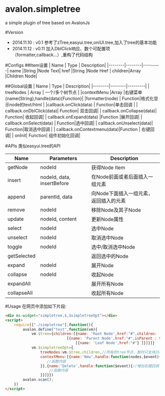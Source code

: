 avalon.simpletree
=================
a simple plugin of tree based on AvalonJs

#Version
* 2014.11.10 : v0.1 参考了zTree,easyui.tree,oniUI.tree,加入了tree的基本功能<br>
* 2014.11.12 : v0.11 加入DblClick响应、数个可配置项（formatter,callback...）,重构了代码结构
    
#Configs
##Item设置
| Name | Type | Description|
|--------|--------|---------|
name   |String  |Node Text|
href    |String |Node Href |
children|Array  |Children Node| 

##Global设置
| Name | Type | Description|
|--------|--------|---------|
| treeNodes | Array | 一个/多个树节点 |
|contextMenu |Array |右键菜单 {name{String},handle(data){Function}|
|formatter(node) | Function|格式化显示node的text/html |
|callback.onClick(data) | Function|单击回调 |
| callback.onDblClick(data)| Function| 双击回调|
| callback.onCollapse(data)| Function| 收起回调|
| callback.onExpand(data) |Function |展开回调|
| callback.onSelect(data) | Function|选中回调|
| callback.onUnselect(data)| Function|取消选中回调 |
| callback.onContextmenu(data)|Function | 右键回调|
| onInit| Function| 组件初始化回调|


#APIs
类似easyui.tree的API

| Name | Parameters | Description|
|--------|--------|---------|
| getNode|nodeId |获得Node Item |
| insert|nodeId, data, insertBefore | 在Node前面或者后面插入一组元素|
| append|parentId, data | 向Node下面插入一组元素，返回插入的元素|
|remove | nodeId| 移除Node及其子Node|
| update|nodeId, content|更新Node属性 |
| select|nodeId |选中Node |
| unselect|nodeId |取消选中Node |
|toggle |nodeId | 选中/取消选中Node|
|getSelected | |返回选中的Node |
| expand| nodeId| 展开Node|
|collapse | nodeId|收起Node |
|expandAll | |展开所有Node |
| collapseAll| | 收起所有Node|

#Usage
在网页中添加如下片段:<br>
```html
<div ms-widget="simpletree,$,$simpletreeOpt"></div>
<script>
    require(["./simpletree"],function(){
        avalon.define("test",function(vm){
            vm.$tree={children:[{name: 'Root Node',href:"#",children: 
                            [{name: 'Parent Node',href:"#",isParent : true,children: 
                                [{name: 'Leaf Node',href:"#"} ]}]}]}
            vm.$simpletreeOpt={
                treeNodes:vm.$tree.children,//所有的tree节点，暂时只支持JSON格式
                contextMenu:[{name:'New',handle:function(nodes,$event){//增加右键回调
                   //函数内容
                }},{name:'Delete',handle:function($event){//增加右键回调
                    //函数内容
                }}]}})
        avalon.scan();
    })
</script>
```
